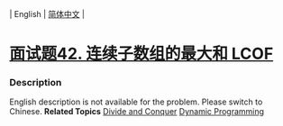 | English | [简体中文](README.md) |

# [面试题42. 连续子数组的最大和  LCOF](https://leetcode-cn.com/problems/lian-xu-zi-shu-zu-de-zui-da-he-lcof)
 ### Description
English description is not available for the problem. Please switch to Chinese.
**Related Topics**  [Divide and Conquer](https://leetcode-cn.com/tag/divide-and-conquer) [Dynamic Programming](https://leetcode-cn.com/tag/dynamic-programming) 